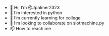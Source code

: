 - 👋 Hi, I’m @Jpalmer2323
- 👀 I’m interested in python
- 🌱 I’m currently learning for college
- 💞️ I’m looking to collaborate on slotmachine.py
- 📫 How to reach me 

<!---
Jpalmer2323/Jpalmer2323 is a ✨ special ✨ repository because its `README.md` (this file) appears on your GitHub profile.
You can click the Preview link to take a look at your changes.
--->
